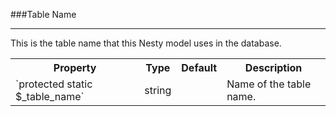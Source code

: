 ###Table Name

----------

This is the table name that this Nesty model uses in the database.</p>

<table>
	<tr>
		<th>Property</th>
		<th>Type</th>
		<th>Default</th>
		<th>Description</th>
	</tr>
	<tr>
		<td>`protected static $_table_name`</td>
		<td>string</td>
		<td></td>
		<td>Name of the table name.</td>
	</tr>
</table>

